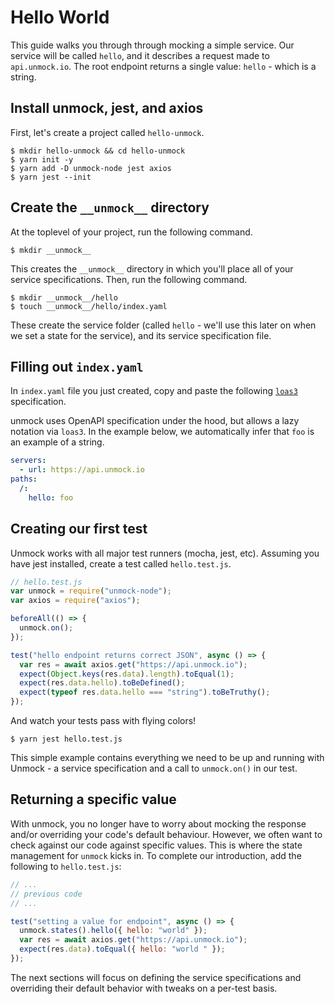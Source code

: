 # Hello World

This guide walks you through through mocking a simple service. Our service will be called `hello`, and it describes a request made to `api.unmock.io`. The root endpoint returns a single value: `hello` - which is a string.

## Install unmock, jest, and axios

First, let's create a project called `hello-unmock`.

```
$ mkdir hello-unmock && cd hello-unmock
$ yarn init -y
$ yarn add -D unmock-node jest axios
$ yarn jest --init
```

## Create the `__unmock__` directory

At the toplevel of your project, run the following command.

```
$ mkdir __unmock__
```

This creates the `__unmock__` directory in which you'll place all of your service specifications. Then, run the following command.

```
$ mkdir __unmock__/hello
$ touch __unmock__/hello/index.yaml
```

These create the service folder (called `hello` - we'll use this later on when we set a state for the service), and its service specification file.

## Filling out `index.yaml`

In `index.yaml` file you just created, copy and paste the following [`loas3`](https://www.github.com/unmock/loas3) specification.

unmock uses OpenAPI specification under the hood, but allows a lazy notation via `loas3`. In the example below, we automatically infer that `foo` is an example of a string.

```yaml
servers:
  - url: https://api.unmock.io
paths:
  /:
    hello: foo
```

## Creating our first test

Unmock works with all major test runners (mocha, jest, etc). Assuming you have jest installed, create a test called `hello.test.js`.

```js
// hello.test.js
var unmock = require("unmock-node");
var axios = require("axios");

beforeAll(() => {
  unmock.on();
});

test("hello endpoint returns correct JSON", async () => {
  var res = await axios.get("https://api.unmock.io");
  expect(Object.keys(res.data).length).toEqual(1);
  expect(res.data.hello).toBeDefined();
  expect(typeof res.data.hello === "string").toBeTruthy();
});
```

And watch your tests pass with flying colors!

```
$ yarn jest hello.test.js
```

This simple example contains everything we need to be up and running with Unmock - a service specification and a call to `unmock.on()` in our test.

## Returning a specific value

With unmock, you no longer have to worry about mocking the response and/or overriding your code's default behaviour. However, we often want to check against our code against specific values. This is where the state management for `unmock` kicks in. To complete our introduction, add the following to `hello.test.js`:

```js
// ...
// previous code
// ...

test("setting a value for endpoint", async () => {
  unmock.states().hello({ hello: "world" });
  var res = await axios.get("https://api.unmock.io");
  expect(res.data).toEqual({ hello: "world " });
});
```

The next sections will focus on defining the service specifications and overriding their default behavior with tweaks on a per-test basis.
